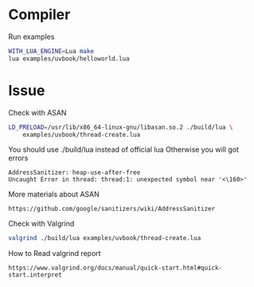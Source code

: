 # Compiler

Run examples

```sh
WITH_LUA_ENGINE=Lua make
lua examples/uvbook/helloworld.lua
```

# Issue

Check with ASAN
```sh
LD_PRELOAD=/usr/lib/x86_64-linux-gnu/libasan.so.2 ./build/lua \
    examples/uvbook/thread-create.lua
```

You should use ./build/lua instead of official lua
Otherwise you will got errors

    AddressSanitizer: heap-use-after-free
    Uncaught Error in thread: thread:1: unexpected symbol near '<\160>'


More materials about ASAN

    https://github.com/google/sanitizers/wiki/AddressSanitizer

Check with Valgrind
```sh
valgrind ./build/lua examples/uvbook/thread-create.lua
```

How to Read valgrind report

    https://www.valgrind.org/docs/manual/quick-start.html#quick-start.interpret
